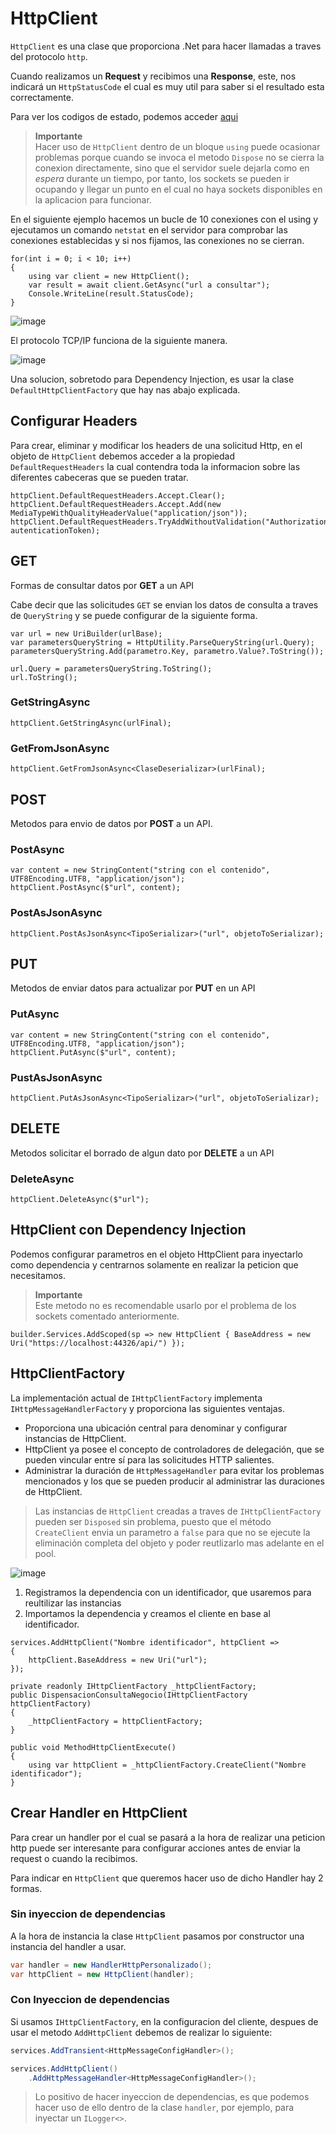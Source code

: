 # HttpClient
`HttpClient` es una clase que proporciona .Net para hacer llamadas a traves del protocolo `http`.

Cuando realizamos un **Request** y recibimos una **Response**, este, nos indicará un `HttpStatusCode` el cual es muy util para saber si el resultado esta correctamente.

Para ver los codigos de estado, podemos acceder [aqui](https://es.wikipedia.org/wiki/Anexo:C%C3%B3digos_de_estado_HTTP)

>**Importante**  
Hacer uso de `HttpClient` dentro de un bloque `using` puede ocasionar problemas porque cuando se invoca el metodo `Dispose` no se cierra la conexion directamente, sino que el servidor suele dejarla como en *espera* durante un tiempo, por tanto, los sockets se pueden ir ocupando y llegar un punto en el cual no haya sockets disponibles en la aplicacion para funcionar. 

En el siguiente ejemplo hacemos un bucle de 10 conexiones con el using y ejecutamos un comando `netstat` en el servidor para comprobar las conexiones establecidas y si nos fijamos, las conexiones no se cierran.
```Csharp
for(int i = 0; i < 10; i++)
{
    using var client = new HttpClient();
    var result = await client.GetAsync("url a consultar");
    Console.WriteLine(result.StatusCode);
}
```
![image](https://user-images.githubusercontent.com/28193994/147914625-ec00502a-a8ca-4216-88c0-e183e87fd3d5.png)

El protocolo TCP/IP funciona de la siguiente manera.

![image](https://user-images.githubusercontent.com/28193994/147914590-f0ea6873-5148-4f4e-8059-5e6104cd2e01.png)

Una solucion, sobretodo para Dependency Injection, es usar la clase `DefaultHttpClientFactory` que hay nas abajo explicada.

## Configurar Headers
Para crear, eliminar y modificar los headers de una solicitud Http, en el objeto de `HttpClient` debemos acceder a la propiedad `DefaultRequestHeaders` la cual contendra toda la informacion sobre las diferentes cabeceras que se pueden tratar.

```Csharp
httpClient.DefaultRequestHeaders.Accept.Clear();
httpClient.DefaultRequestHeaders.Accept.Add(new MediaTypeWithQualityHeaderValue("application/json"));
httpClient.DefaultRequestHeaders.TryAddWithoutValidation("Authorization", autenticationToken);
```

## **GET**
Formas de consultar datos por **GET** a un API

Cabe decir que las solicitudes `GET` se envian los datos de consulta a traves de `QueryString` y se puede configurar de la siguiente forma.

```Csharp
var url = new UriBuilder(urlBase);
var parametersQueryString = HttpUtility.ParseQueryString(url.Query);
parametersQueryString.Add(parametro.Key, parametro.Value?.ToString());

url.Query = parametersQueryString.ToString();
url.ToString();
```

### GetStringAsync
```Csharp
httpClient.GetStringAsync(urlFinal);
```

### GetFromJsonAsync
```Csharp
httpClient.GetFromJsonAsync<ClaseDeserializar>(urlFinal);
```

## **POST**
Metodos para envio de datos por **POST** a un API.

### PostAsync
```Csharp
var content = new StringContent("string con el contenido", UTF8Encoding.UTF8, "application/json");
httpClient.PostAsync($"url", content);
```

### PostAsJsonAsync
```Csharp
httpClient.PostAsJsonAsync<TipoSerializar>("url", objetoToSerializar); 
```

## **PUT**
Metodos de enviar datos para actualizar por **PUT** en un API

### PutAsync
```Csharp
var content = new StringContent("string con el contenido", UTF8Encoding.UTF8, "application/json");
httpClient.PutAsync($"url", content);
```

### PustAsJsonAsync
```Csharp
httpClient.PutAsJsonAsync<TipoSerializar>("url", objetoToSerializar); 
```

## **DELETE**
Metodos solicitar el borrado de algun dato por **DELETE** a un API

### DeleteAsync
```Csharp
httpClient.DeleteAsync($"url");
```

## HttpClient con Dependency Injection
Podemos configurar parametros en el objeto HttpClient para inyectarlo como dependencia y centrarnos solamente en realizar la peticion que necesitamos.

> **Importante**  
Este metodo no es recomendable usarlo por el problema de los sockets comentado anteriormente.

```Csharp
builder.Services.AddScoped(sp => new HttpClient { BaseAddress = new Uri("https://localhost:44326/api/") });
```

## HttpClientFactory
La implementación actual de `IHttpClientFactory` implementa `IHttpMessageHandlerFactory` y proporciona las siguientes ventajas.

- Proporciona una ubicación central para denominar y configurar instancias de HttpClient.
- HttpClient ya posee el concepto de controladores de delegación, que se pueden vincular entre sí para las solicitudes HTTP salientes.
- Administrar la duración de `HttpMessageHandler` para evitar los problemas mencionados y los que se pueden producir al administrar las duraciones de HttpClient.

> Las instancias de `HttpClient` creadas a traves de `IHttpClientFactory` pueden ser `Disposed` sin problema, puesto que el método `CreateClient` envia un parametro a `false` para que no se ejecute la eliminación completa del objeto y poder reutlizarlo mas adelante en el pool.

![image](https://user-images.githubusercontent.com/28193994/147922775-8ca43a43-bdab-409c-914f-a435bb7ae356.png)

1. Registramos la dependencia con un identificador, que usaremos para reultilizar las instancias
1. Importamos la dependencia y creamos el cliente en base al identificador.
```Csharp
services.AddHttpClient("Nombre identificador", httpClient =>
{
    httpClient.BaseAddress = new Uri("url");
});

private readonly IHttpClientFactory _httpClientFactory;
public DispensacionConsultaNegocio(IHttpClientFactory httpClientFactory)
{
    _httpClientFactory = httpClientFactory;
}

public void MethodHttpClientExecute()
{
    using var httpClient = _httpClientFactory.CreateClient("Nombre identificador");
}
```

## Crear Handler en HttpClient
Para crear un handler por el cual se pasará a la hora de realizar una peticion http puede ser interesante para configurar acciones antes de enviar la request o cuando la recibimos.

Para indicar en `HttpClient` que queremos hacer uso de dicho Handler hay 2 formas.

### Sin inyeccion de dependencias
A la hora de instancia la clase `HttpClient` pasamos por constructor una instancia del handler a usar.

```csharp
var handler = new HandlerHttpPersonalizado();
var httpClient = new HttpClient(handler);
```

### Con Inyeccion de dependencias
Si usamos `IHttpClientFactory`, en la configuracion del cliente, despues de usar el metodo `AddHttpClient` debemos de realizar lo siguiente:

```csharp
services.AddTransient<HttpMessageConfigHandler>();

services.AddHttpClient()
    .AddHttpMessageHandler<HttpMessageConfigHandler>();
```
> Lo positivo de hacer inyeccion de dependencias, es que podemos hacer uso de ello dentro de la clase `handler`, por ejemplo, para inyectar un `ILogger<>`.

